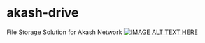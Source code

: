 # akash-drive
File Storage Solution for Akash Network
[![IMAGE ALT TEXT HERE](https://img.youtube.com/vi/GPVKouddDZM/0.jpg)](https://www.youtube.com/watch?v=GPVKouddDZM)
